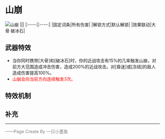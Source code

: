 # 山崩
![山崩](../Img/Texture2D_Potion/山崩.png)
|||
|:----:|:----:|
|固定词条|所有伤害|
|解锁方式|默认解锁|
|效果联动|大骨 破冰石|


## 武器特效
- 当你同时携带[大骨]和[破冰石]时，你的近战攻击有15%的几率触发山崩，对前方大范围造成冲击伤害，造成200%的近战攻击。对[昏迷]或[冻结]的敌人造成伤害提高100%。
- <font color=red>山崩会向当前方向连续触发3次。</font>

## 特效机制

## 补充

---

<font color=grey>——Page Create By 一只小墨鱼</font>
